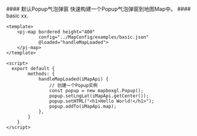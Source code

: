 <cn>
#### 默认Popup气泡弹窗
快速构建一个Popup气泡弹窗到地图Map中。
</cn>

<us>
#### basic
xx.
</us>

```tpl
<template>
	<pj-map bordered height="400" 
			config="../MapConfig/examples/basic.json" 
			@loaded="handleMapLoaded">
	</pj-map>
</template>

<script>
  export default {
		methods: {
			handleMapLoaded(iMapApi) {
				// 创建一个Popup实例
				const popup = new mapboxgl.Popup();
				popup.setLngLat(iMapApi.getCenter());
				popup.setHTML("<h1>Hello World!</h1>");
				popup.addTo(iMapApi.map);
			},
		}
	}
</script>
```